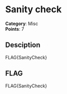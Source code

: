 # Sanity check
**Category**: Misc \
**Points**: 7

## Desciption
FLAG{SanityCheck}

## FLAG
FLAG{SanityCheck}
